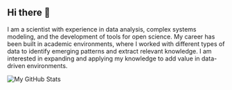 ## Hi there 👋

I am a scientist with experience in data analysis, complex systems modeling, and the development of tools for open science. My career has been built in academic environments, where I worked with different types of data to identify emerging patterns and extract relevant knowledge. I am interested in expanding and applying my knowledge to add value in data-driven environments.

![My GitHub Stats](https://github-readme-stats.vercel.app/api?username=danielvartan&rank_icon=github&show_icons=true&theme=transparent)

<!--
**danielvartan/danielvartan** is a ✨ _special_ ✨ repository because its `README.md` (this file) appears on your GitHub profile.

Here are some ideas to get you started:

- 🔭 I’m currently working on ...
- 🌱 I’m currently learning ...
- 👯 I’m looking to collaborate on ...
- 🤔 I’m looking for help with ...
- 💬 Ask me about ...
- 📫 How to reach me: ...
- 😄 Pronouns: ...
- ⚡ Fun fact: ...
-->
